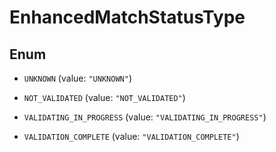 

# EnhancedMatchStatusType

## Enum


* `UNKNOWN` (value: `"UNKNOWN"`)

* `NOT_VALIDATED` (value: `"NOT_VALIDATED"`)

* `VALIDATING_IN_PROGRESS` (value: `"VALIDATING_IN_PROGRESS"`)

* `VALIDATION_COMPLETE` (value: `"VALIDATION_COMPLETE"`)



